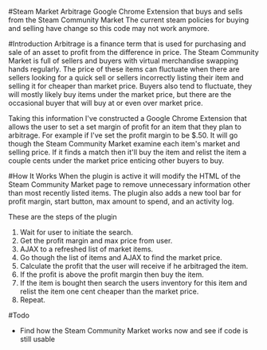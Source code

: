 #Steam Market Arbitrage
Google Chrome Extension that buys and sells from the Steam Community Market
The current steam policies for buying and selling have change so this code may not work anymore.


#Introduction
Arbitrage is a finance term that is used for purchasing and sale of an asset to profit from the difference in price. The Steam Community Market is full of sellers and buyers with virtual merchandise swapping hands regularly. The price of these items can fluctuate when there are sellers looking for a quick sell or sellers incorrectly listing their item and selling it for cheaper than market price. Buyers also tend to fluctuate, they will mostly likely buy items under the market price, but there are the occasional buyer that will buy at or even over market price.

Taking this information I've constructed a Google Chrome Extension that allows the user to set a set margin of profit for an item that they plan to arbitrage. For example if I've set the profit margin to be $.50. It will go though the Steam Community Market examine each item's market and selling price. If it finds a match then it'll buy the item and relist the item a couple cents under the market price enticing other buyers to buy.


#How It Works
When the plugin is active it will modify the HTML of the Steam Community Market page to remove unnecessary information other than most recently listed items. The plugin also adds a new tool bar for profit margin, start button, max amount to spend, and an activity log.

These are the steps of the plugin

1. Wait for user to initiate the search.
2. Get the profit margin and max price from user.
3. AJAX to a refreshed list of market items.
4. Go though the list of items and AJAX to find the market price.
5. Calculate the profit that the user will receive if he arbitraged the item.
6. If the profit is above the profit margin then buy the item.
7. If the item is bought then search the users inventory for this item and relist the item one cent cheaper than the market price.
8. Repeat.

#Todo
- Find how the Steam Community Market works now and see if code is still usable
